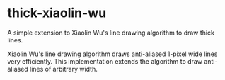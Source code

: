 # thick-xiaolin-wu

A simple extension to Xiaolin Wu's line drawing algorithm to draw thick lines.

Xiaolin Wu's line drawing algorithm draws anti-aliased 1-pixel wide lines very efficiently. This implementation
extends the algorithm to draw anti-aliased lines of arbitrary width.
